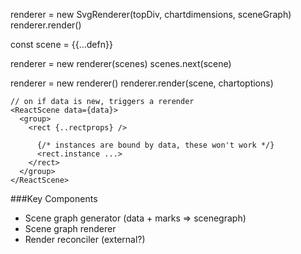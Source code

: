 renderer = new SvgRenderer(topDiv, chartdimensions, sceneGraph)
renderer.render()



const scene = {{...defn}}

renderer = new renderer(scenes)
scenes.next(scene)


renderer = new renderer()
renderer.render(scene, chartoptions)

```
// on if data is new, triggers a rerender
<ReactScene data={data}>
  <group>
    <rect {..rectprops} />

      {/* instances are bound by data, these won't work */}
      <rect.instance ...>
    </rect>
  </group>
</ReactScene>
```

###Key Components
* Scene graph generator (data + marks => scenegraph)
* Scene graph renderer
* Render reconciler (external?)
